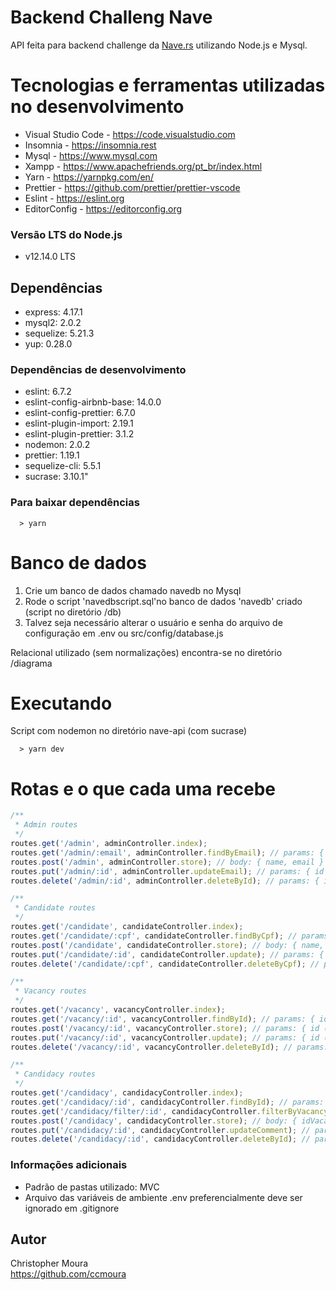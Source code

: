 # Backend Challeng Nave

API feita para backend challenge da [Nave.rs](https://nave.rs) utilizando Node.js e Mysql.


# Tecnologias e ferramentas utilizadas no desenvolvimento

* Visual Studio Code - https://code.visualstudio.com
* Insomnia - https://insomnia.rest
* Mysql - https://www.mysql.com
* Xampp - https://www.apachefriends.org/pt_br/index.html
* Yarn - https://yarnpkg.com/en/
* Prettier - https://github.com/prettier/prettier-vscode
* Eslint - https://eslint.org
* EditorConfig - https://editorconfig.org

### Versão LTS do Node.js

* v12.14.0 LTS

## Dependências

* express: 4.17.1
* mysql2: 2.0.2
* sequelize: 5.21.3
* yup: 0.28.0

### Dependências de desenvolvimento

* eslint: 6.7.2
* eslint-config-airbnb-base: 14.0.0
* eslint-config-prettier: 6.7.0
* eslint-plugin-import: 2.19.1
* eslint-plugin-prettier: 3.1.2
* nodemon: 2.0.2
* prettier: 1.19.1
* sequelize-cli: 5.5.1
* sucrase: 3.10.1"

### Para baixar dependências

```shell
  > yarn
```

# Banco de dados

1. Crie um banco de dados chamado navedb no Mysql
2. Rode o script 'navedbscript.sql'no banco de dados 'navedb' criado (script no diretório /db)
3. Talvez seja necessário alterar o usuário e senha do arquivo de configuração em .env ou src/config/database.js

Relacional utilizado (sem normalizações) encontra-se no diretório /diagrama

# Executando

Script com nodemon no diretório nave-api (com sucrase)
```shell
  > yarn dev
```


# Rotas e o que cada uma recebe

```javascript
/**
 * Admin routes
 */
routes.get('/admin', adminController.index);
routes.get('/admin/:email', adminController.findByEmail); // params: { email }
routes.post('/admin', adminController.store); // body: { name, email }
routes.put('/admin/:id', adminController.updateEmail); // params: { id }, body: { email }
routes.delete('/admin/:id', adminController.deleteById); // params: { id }

/**
 * Candidate routes
 */
routes.get('/candidate', candidateController.index);
routes.get('/candidate/:cpf', candidateController.findByCpf); // params: { cpf }
routes.post('/candidate', candidateController.store); // body: { name, email, cpf, phone }
routes.put('/candidate/:id', candidateController.update); // params: { id }, body: { email, phone }
routes.delete('/candidate/:cpf', candidateController.deleteByCpf); // params: { id }

/**
 * Vacancy routes
 */
routes.get('/vacancy', vacancyController.index);
routes.get('/vacancy/:id', vacancyController.findById); // params: { id }
routes.post('/vacancy/:id', vacancyController.store); // params: { id (admin id) } , body: { name }
routes.put('/vacancy/:id', vacancyController.update); // params: { id (vacancy id) }, body: { id (admin id), name }
routes.delete('/vacancy/:id', vacancyController.deleteById); // params: { id (vacandy id) }, body: {id (admin id), name }

/**
 * Candidacy routes
 */
routes.get('/candidacy', candidacyController.index);
routes.get('/candidacy/:id', candidacyController.findById); // params: { id }
routes.get('/candidacy/filter/:id', candidacyController.filterByVacancy); // params: { id (vacancy id) }
routes.post('/candidacy', candidacyController.store); // body: { idVacancy, idCandidate }
routes.put('/candidacy/:id', candidacyController.updateComment); // params: { id (candidacy id) }, body: { comment, idAdmin }
routes.delete('/candidacy/:id', candidacyController.deleteById); // params: { id }
```

### Informações adicionais

* Padrão de pastas utilizado: MVC
* Arquivo das variáveis de ambiente .env preferencialmente deve ser ignorado em .gitignore

## Autor

Christopher Moura  
https://github.com/ccmoura
